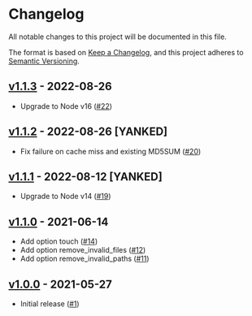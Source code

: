 # Changelog
All notable changes to this project will be documented in this file.

The format is based on [Keep a Changelog](https://keepachangelog.com/en/1.0.0/),
and this project adheres to [Semantic Versioning](https://semver.org/spec/v2.0.0.html).

## [v1.1.3] - 2022-08-26
* Upgrade to Node v16 ([#22])

## [v1.1.2] - 2022-08-26 [YANKED]
- Fix failure on cache miss and existing MD5SUM ([#20])

## [v1.1.1] - 2022-08-12 [YANKED]
* Upgrade to Node v14 ([#19])

## [v1.1.0] - 2021-06-14
* Add option touch ([#14])
* Add option remove_invalid_files ([#12])
* Add option remove_invalid_paths ([#11])

## [v1.0.0] - 2021-05-27
* Initial release ([#1])

[#22]: https://github.com/techservicesillinois/cache-validation/pull/22
[#20]: https://github.com/techservicesillinois/cache-validation/pull/20
[#19]: https://github.com/techservicesillinois/cache-validation/pull/19
[#14]: https://github.com/techservicesillinois/cache-validation/pull/14
[#12]: https://github.com/techservicesillinois/cache-validation/pull/12
[#11]: https://github.com/techservicesillinois/cache-validation/pull/11
[#1]: https://github.com/techservicesillinois/cache-validation/pull/1

[v1.1.3]: https://github.com/techservicesillinois/cache-validation/releases/tag/v1.1.3
[v1.1.2]: https://github.com/techservicesillinois/cache-validation/releases/tag/v1.1.2
[v1.1.1]: https://github.com/techservicesillinois/cache-validation/releases/tag/v1.1.1
[v1.1.0]: https://github.com/techservicesillinois/cache-validation/releases/tag/v1.1.0
[v1.0.0]: https://github.com/techservicesillinois/cache-validation/releases/tag/v1.0.0

